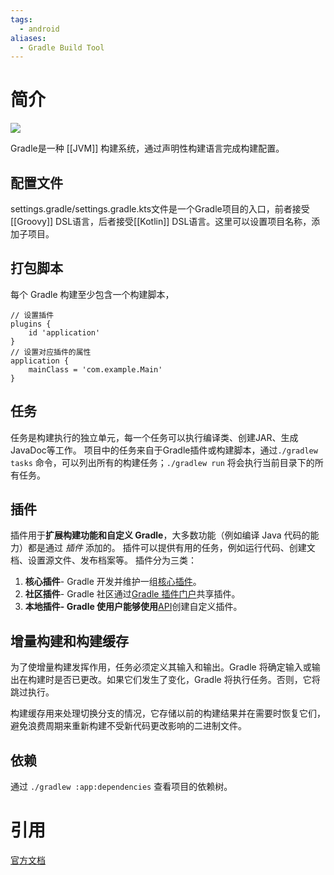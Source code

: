 ```yaml
---
tags:
  - android
aliases:
  - Gradle Build Tool
---
```

# 简介
![](https://docs.gradle.org/current/userguide/img/gradle-basic-1.png)

Gradle是一种 [[JVM]] 构建系统，通过声明性构建语言完成构建配置。

## 配置文件

settings.gradle/settings.gradle.kts文件是一个Gradle项目的入口，前者接受[[Groovy]] DSL语言，后者接受[[Kotlin]] DSL语言。这里可以设置项目名称，添加子项目。

## 打包脚本

每个 Gradle 构建至少包含一个构建脚本，
```
// 设置插件
plugins {
    id 'application'              
}
// 设置对应插件的属性
application {
    mainClass = 'com.example.Main'  
}
```

## 任务

任务是构建执行的独立单元，每一个任务可以执行编译类、创建JAR、生成JavaDoc等工作。
项目中的任务来自于Gradle插件或构建脚本，通过`./gradlew tasks` 命令，可以列出所有的构建任务；`./gradlew run` 将会执行当前目录下的所有任务。

## 插件
插件用于**扩展构建功能和自定义 Gradle**，大多数功能（例如编译 Java 代码的能力）都是通过 _插件_ 添加的。
插件可以提供有用的任务，例如运行代码、创建文档、设置源文件、发布档案等。
插件分为三类：
1. **核心插件**- Gradle 开发并维护一组[核心插件](https://docs.gradle.org/current/userguide/plugin_reference.html#plugin_reference)。
2. **社区插件**- Gradle 社区通过[Gradle 插件门户](https://plugins.gradle.org/)共享插件。
3. **本地插件- Gradle 使用户能够使用**[API](https://docs.gradle.org/current/javadoc/org/gradle/api/Plugin.html)创建自定义插件。

## 增量构建和构建缓存

为了使增量构建发挥作用，任务必须定义其输入和输出。Gradle 将确定输入或输出在构建时是否已更改。如果它们发生了变化，Gradle 将执行任务。否则，它将跳过执行。

构建缓存用来处理切换分支的情况，它存储以前的构建结果并在需要时恢复它们，避免浪费周期来重新构建不受新代码更改影响的二进制文件。

## 依赖

通过 `./gradlew :app:dependencies` 查看项目的依赖树。

# 引用
[官方文档](https://docs.gradle.org/current/userguide/getting_started_eng.html)
